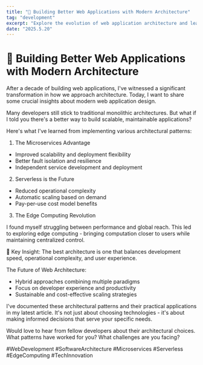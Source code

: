 ```yaml
---
title: "🚀 Building Better Web Applications with Modern Architecture"
tag: "development"
excerpt: "Explore the evolution of web application architecture and learn how modern approaches like microservices, serverless computing, and edge computing are reshaping how we build scalable, performant applications. Discover practical insights from real-world implementations and understand the trade-offs involved in different architectural decisions."
date: "2025.5.20"
---
```


# 🚀 Building Better Web Applications with Modern Architecture

After a decade of building web applications, I've witnessed a significant transformation in how we approach architecture. Today, I want to share some crucial insights about modern web application design.

Many developers still stick to traditional monolithic architectures. But what if I told you there's a better way to build scalable, maintainable applications?

Here's what I've learned from implementing various architectural patterns:

1. The Microservices Advantage

- Improved scalability and deployment flexibility
- Better fault isolation and resilience
- Independent service development and deployment

2. Serverless is the Future

- Reduced operational complexity
- Automatic scaling based on demand
- Pay-per-use cost model benefits

3. The Edge Computing Revolution

I found myself struggling between performance and global reach. This led to exploring edge computing - bringing computation closer to users while maintaining centralized control.

🔑 Key Insight: The best architecture is one that balances development speed, operational complexity, and user experience.

The Future of Web Architecture:
- Hybrid approaches combining multiple paradigms
- Focus on developer experience and productivity
- Sustainable and cost-effective scaling strategies

I've documented these architectural patterns and their practical applications in my latest article. It's not just about choosing technologies - it's about making informed decisions that serve your specific needs.

Would love to hear from fellow developers about their architectural choices. What patterns have worked for you? What challenges are you facing?

#WebDevelopment #SoftwareArchitecture #Microservices #Serverless #EdgeComputing #TechInnovation
